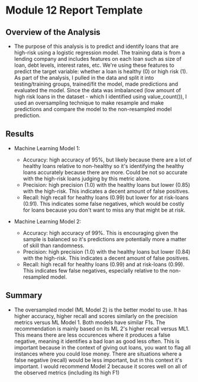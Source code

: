 # Module 12 Report Template

## Overview of the Analysis


* The purpose of this analysis is to predict and identify loans that are high-risk using a logistic regression model. The training data is from a lending company and includes features on each loan such as size of loan, debt levels, interest rates, etc. We're using these features to predict the target variable: whether a loan is healthy (0) or high risk (1). As part of the analysis, I pulled in the data and split it into testing/training groups, trained/fit the model, made predictions and evaluated the model. Since the data was imbalanced (low amount of high risk loans in the dataset - which I identified using value_count()), I used an oversampling technique to make resample and make predictions and compare the model to the non-resampled model prediction. 


## Results

* Machine Learning Model 1:
  * Accuracy: high accuracy of 95%, but likely because there are a lot of healthy loans relative to non-healthy so it's identifying the healthy loans accurately because there are more. Could be not so accurate with the high-risk loans judging by this metric alone.  
  * Precision: high precision (1.0) with the healthy loans but lower (0.85) with the high-risk. This indicates a decent amount of false positives. 
  * Recall: high recall for healthy loans (0.99) but lower for at risk-loans (0.91). This indicates some false negatives, which would be costly for loans because you don't want to miss any that might be at risk. 



* Machine Learning Model 2:
  * Accuracy: high accuracy of 99%. This is encouraging given the sample is balanced so it's predictions are potentially more a matter of skill than randomness.   
  * Precision: high precision (1.0) with the healthy loans but lower (0.84) with the high-risk. This indicates a decent amount of false positives. 
  * Recall: high recall for healthy loans (0.99) and at risk-loans (0.99). This indicates few false negatives, especially relative to the non-resampled model. 

## Summary

* The oversampled model (ML Model 2) is the better model to use. It has higher accuracy, higher recall and scores similarly on the precision metrics versus ML Model 1. Both models have similar F1s. The recommendation is mainly based on its ML 2's higher recall versus ML1. This means there are less occurences where it produces a false negative, meaning it identifies a bad loan as good less often. This is important because in the context of giving out loans, you want to flag all instances where you could lose money. There are situations where a false negative (recall) would be less important, but in this context it's important. I would recommend Model 2 because it scores well on all of the observed metrics (including its high F1)

